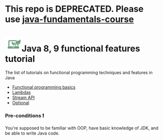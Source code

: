 # This repo is DEPRECATED. Please use [java-fundamentals-course](https://github.com/bobocode-projects/java-fundamentals-course)
# <img src="https://raw.githubusercontent.com/bobocode-projects/resources/master/image/logo_transparent_background.png" height=50/>Java 8, 9 functional features tutorial
The list of tutorials on functional programming techniques and features in Java
* [Functional programming basics](https://github.com/bobocode-projects/java-functional-features-tutorial/tree/master/functional-programming-basics)
* [Lambdas](https://github.com/bobocode-projects/java-functional-features-tutorial/tree/master/lambdas)
* [Stream API](https://github.com/bobocode-projects/java-functional-features-tutorial/tree/master/stream-api)
* [Optional](https://github.com/bobocode-projects/java-functional-features-tutorial/tree/master/optional)

### Pre-conditions :heavy_exclamation_mark:
You're supposed to be familiar with OOP, have basic knowledge of JDK, and be able to write Java code.


